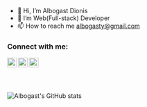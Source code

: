 - 👋 Hi, I’m Albogast Dionis
- 👀 I’m Web(Full-stack) Developer
- 📫 How to reach me albogasty@gmail.com

### Connect with me:

[<img align="left" alt="Albogast | Twitter" width="22px" src="https://cdn.jsdelivr.net/npm/simple-icons@v3/icons/twitter.svg" />](https://twitter.com/albolink)
[<img align="left" alt="Albogast | LinkedIn" width="22px" src="https://cdn.jsdelivr.net/npm/simple-icons@v3/icons/linkedin.svg" />](https://tz.linkedin.com/in/albolink)
[<img align="left" alt="Albogast | Instagram" width="22px" src="https://cdn.jsdelivr.net/npm/simple-icons@v3/icons/instagram.svg" />](http://albolink.com/)
<br />
<br />


&nbsp;

<!-- Talking about you -->
<!-- **Talking about Personal Stuffs:** -->

<!-- Any image aligned to the right. Beware the width -->
 ![Albogast's GitHub stats](https://github-readme-stats.vercel.app/api?username=Alkiyogoma&theme=radical&include_all_commits=true&show_icons=true&count_private=true)

<!-- <img width="35%" align="right" alt="Github" src="https://raw.githubusercontent.com/onimur/.github/master/.resources/git-header.svg" /> -->

<!---
Alkiyogoma/Alkiyogoma is a ✨ special ✨ repository because its `README.md` (this file) appears on your GitHub profile.
You can click the Preview link to take a look at your changes.
- 💞️ I’m looking to collaborate on Open Source Projects (Education)

--->
